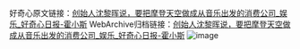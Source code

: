 好奇心原文链接：[创始人沈黎晖说，要把摩登天空做成从音乐出发的消费公司_娱乐_好奇心日报-霍小斯](https://www.qdaily.com/articles/11227.html)
WebArchive归档链接：[创始人沈黎晖说，要把摩登天空做成从音乐出发的消费公司_娱乐_好奇心日报-霍小斯](http://web.archive.org/web/20190623163945/https://www.qdaily.com/articles/11227.html)
![image](http://ww3.sinaimg.cn/large/007d5XDply1g3wdbd9qo3j30u09wwu0z)